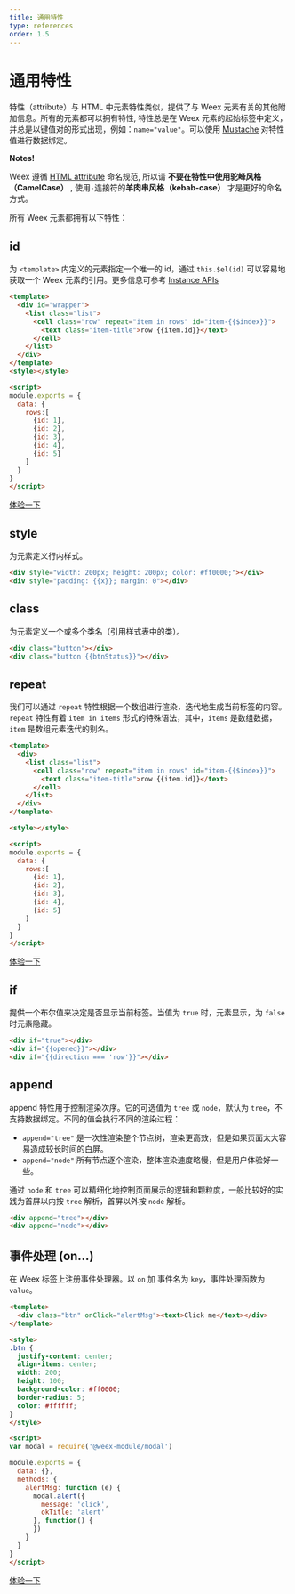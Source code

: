 ```yaml
---
title: 通用特性
type: references
order: 1.5
---
```


# 通用特性

特性（attribute）与 HTML 中元素特性类似，提供了与 Weex 元素有关的其他附加信息。所有的元素都可以拥有特性, 特性总是在 Weex 元素的起始标签中定义，并总是以键值对的形式出现，例如：`name="value"`。可以使用 [Mustache](https://mustache.github.io/) 对特性值进行数据绑定。

**Notes!**

Weex 遵循 [HTML attribute](https://en.wikipedia.org/wiki/HTML_attribute) 命名规范, 所以请 **不要在特性中使用驼峰风格（CamelCase）** , 使用`-`连接符的**羊肉串风格（kebab-case）** 才是更好的命名方式。

所有 Weex 元素都拥有以下特性： 

## id

为 `<template>` 内定义的元素指定一个唯一的 id，通过 `this.$el(id)` 可以容易地获取一个 Weex 元素的引用。更多信息可参考 [Instance APIs](./api.html) 

```html
<template>
  <div id="wrapper">
    <list class="list">
      <cell class="row" repeat="item in rows" id="item-{{$index}}">
        <text class="item-title">row {{item.id}}</text>
      </cell>
    </list>
  </div>
</template>
<style></style>

<script>
module.exports = {
  data: {
    rows:[
      {id: 1},
      {id: 2},
      {id: 3},
      {id: 4},
      {id: 5}
    ]
  }
}
</script>
```

[体验一下](http://dotwe.org/b5032fa96e3e657711916148b1978ad3)

## style

为元素定义行内样式。

```html
<div style="width: 200px; height: 200px; color: #ff0000;"></div>
<div style="padding: {{x}}; margin: 0"></div>
```

## class

为元素定义一个或多个类名（引用样式表中的类）。    

```html
<div class="button"></div>
<div class="button {{btnStatus}}"></div>
```

## repeat

我们可以通过 `repeat` 特性根据一个数组进行渲染，迭代地生成当前标签的内容。`repeat` 特性有着 `item in items` 形式的特殊语法，其中，`items` 是数组数据，`item` 是数组元素迭代的别名。

```html
<template>
  <div>
    <list class="list">
      <cell class="row" repeat="item in rows" id="item-{{$index}}">
        <text class="item-title">row {{item.id}}</text>
      </cell>
    </list>
  </div>
</template>

<style></style>

<script>
module.exports = {
  data: {
    rows:[
      {id: 1},
      {id: 2},
      {id: 3},
      {id: 4},
      {id: 5}
    ]
  }
}
</script>
```

[体验一下](http://dotwe.org/b5032fa96e3e657711916148b1978ad3)

## if

提供一个布尔值来决定是否显示当前标签。当值为 `true` 时，元素显示，为 `false` 时元素隐藏。

```html
<div if="true"></div>
<div if="{{opened}}"></div>
<div if="{{direction === 'row'}}"></div>
```

## append

append 特性用于控制渲染次序。它的可选值为 `tree` 或 `node`，默认为 `tree`，不支持数据绑定。不同的值会执行不同的渲染过程：

- `append="tree"` 是一次性渲染整个节点树，渲染更高效，但是如果页面太大容易造成较长时间的白屏。
- `append="node"` 所有节点逐个渲染，整体渲染速度略慢，但是用户体验好一些。

通过 `node` 和 `tree` 可以精细化地控制页面展示的逻辑和颗粒度，一般比较好的实践为首屏以内按 `tree` 解析，首屏以外按 `node` 解析。

```html
<div append="tree"></div>
<div append="node"></div>
```

## 事件处理 (on...)

在 Weex 标签上注册事件处理器。以 `on` 加 事件名为 `key`，事件处理函数为 `value`。

```html
<template>
  <div class="btn" onClick="alertMsg"><text>Click me</text></div>
</template>

<style>
.btn {
  justify-content: center;
  align-items: center;
  width: 200;
  height: 100;
  background-color: #ff0000;
  border-radius: 5;
  color: #ffffff;
}
</style>

<script>
var modal = require('@weex-module/modal')

module.exports = {
  data: {},
  methods: {
    alertMsg: function (e) {
      modal.alert({
        message: 'click',
        okTitle: 'alert'
      }, function() {
      })
    }
  }
}
</script>
```

[体验一下](http://dotwe.org/97de59d24d7667aa91187d59123d24a6)
